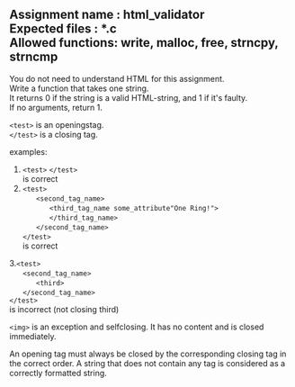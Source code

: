 Assignment name  : html_validator<br>
Expected files   : *.c<br>
Allowed functions: write, malloc, free, strncpy, strncmp<br>
--------------------------------------------------------------------------------

You do not need to understand HTML for this assignment.<br>
Write a function that takes one string.<br>
It returns 0 if the string is a valid HTML-string, and 1 if it's faulty.<br>
If no arguments, return 1.<br>

`<test>` is an openingstag.<br>
`</test>` is a closing tag.<br>

examples:
1. `<test>` `</test>`<br>
    is correct<br>
2. `<test>`<br>
   &nbsp;&nbsp;&nbsp;&nbsp;&nbsp;&nbsp;`<second_tag_name>`<br>
   &nbsp;&nbsp;&nbsp;&nbsp;&nbsp;&nbsp;&nbsp;&nbsp;&nbsp;&nbsp;&nbsp;&nbsp;`<third_tag_name some_attribute"One Ring!">`<br>
   &nbsp;&nbsp;&nbsp;&nbsp;&nbsp;&nbsp;&nbsp;&nbsp;&nbsp;&nbsp;&nbsp;&nbsp;`</third_tag_name>`<br>
   &nbsp;&nbsp;&nbsp;&nbsp;&nbsp;&nbsp;`</second_tag_name>`<br>
   `</test>`<br>
   is correct<br>

3.`<test>`<br>
   &nbsp;&nbsp;&nbsp;&nbsp;&nbsp;&nbsp;`<second_tag_name>`<br>
   &nbsp;&nbsp;&nbsp;&nbsp;&nbsp;&nbsp;&nbsp;&nbsp;&nbsp;&nbsp;&nbsp;&nbsp;`<third>`<br>
   &nbsp;&nbsp;&nbsp;&nbsp;&nbsp;&nbsp;`</second_tag_name>`<br>
`</test>`<br>
	is incorrect (not closing third)<br>

`<img>` is an exception and selfclosing. It has no content 
and is closed immediately.

An opening tag must always be closed by the corresponding closing tag in
the correct order.
A string that does not contain any tag is considered as a correctly formatted string.
